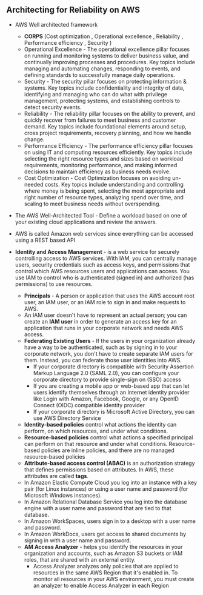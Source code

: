 ## Architecting for Reliability on AWS
* AWS Well architected framework 
  * **CORPS** (Cost optimization , Operational excellence , Reliability , Performance efficiency , Security ) 
  * Operational Excellence - The operational excellence pillar focuses on running and monitoring systems to deliver business value, and continually improving processes and procedures. Key topics include managing and automating changes, responding to events, and defining standards to successfully manage daily operations.
  * Security - The security pillar focuses on protecting information & systems. Key topics include confidentiality and integrity of data, identifying and managing who can do what with privilege management, protecting systems, and establishing controls to detect security events.
  * Reliability - The reliability pillar focuses on the ability to prevent, and quickly recover from failures to meet business and customer demand. Key topics include foundational elements around setup, cross project requirements, recovery planning, and how we handle change.
  * Performance Efficiency - The performance efficiency pillar focuses on using IT and computing resources efficiently. Key topics include selecting the right resource types and sizes based on workload requirements, monitoring performance, and making informed decisions to maintain efficiency as business needs evolve.
  * Cost Optimization - Cost Optimization focuses on avoiding un-needed costs. Key topics include understanding and controlling where money is being spent, selecting the most appropriate and right number of resource types, analyzing spend over time, and scaling to meet business needs without overspending.
* The AWS Well-Architected Tool - Define a workload based on one of your existing cloud applications and review the answers.
* AWS is called Amazon web services since everything can be accessed using a REST based API 


* **Identity and Access Management** - is a web service for securely controlling access to AWS services. With IAM, you can centrally manage users, security credentials such as access keys, and permissions that control which AWS resources users and applications can access. You use IAM to control who is authenticated (signed in) and authorized (has permissions) to use resources.
  * **Principals** - A person or application that uses the AWS account root user, an IAM user, or an IAM role to sign in and make requests to AWS.
  * An IAM user doesn't have to represent an actual person; you can create an **IAM user** in order to generate an access key for an application that runs in your corporate network and needs AWS access.
  * **Federating Existing Users** - If the users in your organization already have a way to be authenticated, such as by signing in to your corporate network, you don't have to create separate IAM users for them. Instead, you can federate those user identities into AWS.
    * If your corporate directory is compatible with Security Assertion Markup Language 2.0 (SAML 2.0), you can configure your corporate directory to provide single-sign on (SSO) access
    * If you are creating a mobile app or web-based app that can let users identify themselves through an Internet identity provider like Login with Amazon, Facebook, Google, or any OpenID Connect (OIDC) compatible identity provider
    * If your corporate directory is Microsoft Active Directory, you can use AWS Directory Service
  * **Identity-based policies** control what actions the identity can perform, on which resources, and under what conditions.
  * **Resource-based policies** control what actions a specified principal can perform on that resource and under what conditions. Resource-based policies are inline policies, and there are no managed resource-based policies
  * **Attribute-based access control (ABAC)** is an authorization strategy that defines permissions based on attributes. In AWS, these attributes are called **tags**.
  * In Amazon Elastic Compute Cloud you log into an instance with a key pair (for Linux instances) or using a user name and password (for Microsoft Windows instances).
  * In Amazon Relational Database Service you log into the database engine with a user name and password that are tied to that database.
  * In Amazon WorkSpaces, users sign in to a desktop with a user name and password.
  * In Amazon WorkDocs, users get access to shared documents by signing in with a user name and password.
  * **AM Access Analyzer** - helps you identify the resources in your organization and accounts, such as Amazon S3 buckets or IAM roles, that are shared with an external entity.
    * Access Analyzer analyzes only policies that are applied to resources in the same AWS Region that it's enabled in. To monitor all resources in your AWS environment, you must create an analyzer to enable Access Analyzer in each Region
  
